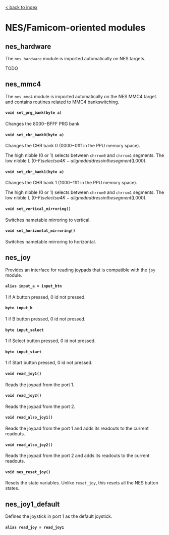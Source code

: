 [< back to index](../README.md)

# NES/Famicom-oriented modules

## nes_hardware

The `nes_hardware` module is imported automatically on NES targets.

TODO

## nes_mmc4

The `nes_mmc4` module is imported automatically on the NES MMC4 target.
and contains routines related to MMC4 bankswitching.

#### `void set_prg_bank(byte a)`

Changes the $8000-$BFFF PRG bank.

#### `void set_chr_bank0(byte a)`

Changes the CHR bank 0 ($0000-$0fff in the PPU memory space).

The high nibble (0 or 1) selects between `chrrom0` and `chrrom1` segments.
The low nibble L (0-$F) selects a 4K-aligned address in the segment ($L000).

#### `void set_chr_bank1(byte a)`

Changes the CHR bank 1 ($1000-$1fff in the PPU memory space).

The high nibble (0 or 1) selects between `chrrom0` and `chrrom1` segments.
The low nibble L (0-$F) selects a 4K-aligned address in the segment ($L000).

#### `void set_vertical_mirroring()`

Switches nametable mirroring to vertical.

#### `void set_horizontal_mirroring()`

Switches nametable mirroring to horizontal.

## nes_joy

Provides an interface for reading joypads that is compatible with the `joy` module.

#### `alias input_a = input_btn`

1 if A button pressed, 0 id not pressed.

#### `byte input_b`

1 if B button pressed, 0 id not pressed.

#### `byte input_select`

1 if Select button pressed, 0 id not pressed.

#### `byte input_start`

1 if Start button pressed, 0 id not pressed.

#### `void read_joy1()`

Reads the joypad from the port 1.

#### `void read_joy2()`

Reads the joypad from the port 2.

#### `void read_also_joy1()`

Reads the joypad from the port 1 and adds its readouts to the current readouts.

#### `void read_also_joy2()`

Reads the joypad from the port 2 and adds its readouts to the current readouts.

#### `void nes_reset_joy()`

Resets the state variables.
Unlike `reset_joy`, this resets all the NES button states.

## nes_joy1_default

Defines the joystick in port 1 as the default joystick.

#### `alias read_joy = read_joy1`
